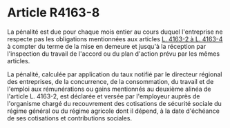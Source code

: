 # Article R4163-8

La pénalité est due pour chaque mois entier au cours duquel l'entreprise ne respecte pas les obligations mentionnées aux articles [L. 4163-2 à L. 4163-4][1] à compter du terme de la mise en demeure et jusqu'à la réception par l'inspection du travail de l'accord ou du plan d'action prévu par les mêmes articles. 

La pénalité, calculée par application du taux notifié par le directeur régional des entreprises, de la concurrence, de la consommation, du travail et de l'emploi aux rémunérations ou gains mentionnés au deuxième alinéa de l'article L. 4163-2, est déclarée et versée par l'employeur auprès de l'organisme chargé du recouvrement des cotisations de sécurité sociale du régime général ou du régime agricole dont il dépend, à la date d'échéance de ses cotisations et contributions sociales.

 [1]: /affichCodeArticle.do?cidTexte=LEGITEXT000006072050&idArticle=LEGIARTI000028496451&dateTexte=&categorieLien=cid